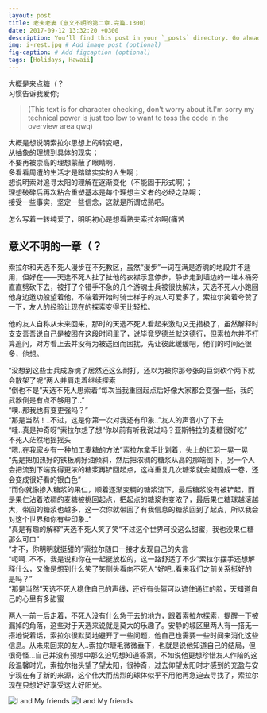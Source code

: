 ```yaml
---
layout: post
title: 老夫老妻（意义不明的第二章.完篇.1300）
date: 2017-09-12 13:32:20 +0300
description: You’ll find this post in your `_posts` directory. Go ahead and edit it and re-build the site to see your changes. # Add post description (optional)
img: i-rest.jpg # Add image post (optional)
fig-caption: # Add figcaption (optional)
tags: [Holidays, Hawaii]
---
```

 
 大概是来点糖（？\
 习惯告诉我爱你;

> (This text is for character checking, don't worry about it.I'm sorry my technical power is just too low to want to toss the code in the overview area qwq)
 
 大概是想说明索拉尔思想上的转变吧，  \
 从抽象的理想到具体的现实；\
 不要再被崇高的理想蒙蔽了眼睛啊，\
 多看看周遭的生活才是踏踏实实的人生啊；\
 想说明索对追寻太阳的理解在逐渐变化（不能固于形式啊）；\
 理想破碎后再次粘合重塑基本是每个理想主义者的必经之路啊；\
 接受一些事实，坚定一些信念，这就是所谓成熟吧。
 
 怎么写着一转纯爱了，明明初心是想看熟夫索拉尔啊(痛苦





## 意义不明的一章（？

索拉尔和天选不死人漫步在不死教区，虽然“漫步”一词在满是游魂的地段并不适用，但好在——天选不死人扯了扯他的衣襟示意停步，静步走到墙边的一堆木桶旁直直劈砍下去，被打了个错手不急的几个游魂士兵被很快解决，天选不死人小跑回他身边邀功般望着他，不端着开始时骑士样子的友人可爱多了，索拉尔笑着夸赞了一下，友人的经验让现在的探索变得无比轻松。

他的友人自称从未来回来，那时的天选不死人看起来激动又无措极了，虽然解释时支支吾吾说自己是被困在这段时间里了，说毕竟罗德兰就这德行，但索拉尔并不打算追问，对方看上去并没有为被送回而困扰，先让彼此缓缓吧，他们的时间还很多，他想。

“没想到这些士兵成游魂了居然还这么耐打，还以为被你那夸张的巨剑砍个两下就会散架了呢”两人并肩走着继续探索\
“倒也不是”天选不死人思索着“每次当我重回起点后好像大家都会变强一些，我的武器倒是有点不够用了..”\
“噢..那我也有变更强吗？”\
“那是当然！..不过，这是你第一次对我还有印象..”友人的声音小了下去\
“哇..真是神奇呀”索拉尔想了想“你以前有听我说过吗？亚斯特拉的麦糖很好吃”\
不死人茫然地摇摇头\
“嗯..在我家乡有一种加工麦糖的方法”索拉尔拿手比划着，头上的红羽一晃一晃\
“先是把加热好的铁板刷好油倾斜，然后把浓稠的糖浆从高的那端倒下，另一个人会把流到下端变得更浓的糖浆再铲回起点，这样重复几次糖浆就会凝固成一卷，还会变成很好看的银白色”\
“而你就像掺入糖浆的果仁，顺着逐渐变稠的糖浆流下，最后糖浆没有被铲起，而是果仁沾着浓稠的麦糖被挑回起点，把起点的糖浆也变浓了，最后果仁糖球越滚越大，带回的糖浆也越多，这一次你就带回了有我信息的糖浆回到了起点，所以我会对这个世界和你有些印象..”\
“真是有趣的解释”天选不死人笑了笑“不过这个世界可没这么甜蜜，我也没果仁糖那么可口”\
“才不，你明明就挺甜的”索拉尔随口一接才发现自己的失言\
“呃啊..不不，我是说和你在一起挺放松的，这一路舒适了不少”索拉尔摆手还想解释什么，又像是想到什么笑了笑侧头看向不死人“好吧..看来我们之前关系挺好的是吗？”\
“那是当然”天选不死人稳住自己的声线，还好有头盔可以遮住通红的脸，天知道自己的心里有多甜蜜

两人一前一后走着，不死人没有什么急于去的地方，跟着索拉尔探索，提醒一下被漏掉的角落，这些对于天选来说就是莫大的乐趣了。安静的城区里两人有一搭无一搭地说着话，索拉尔很默契地避开了一些问题，他自己也需要一些时间来消化这些信息。从未来回来的友人..索拉尔睫毛微微垂下，也就是说他知道自己的结局，但很奇怪...自己并没有预想中那么迫切想知道答案，不如说他更想珍惜友人作陪的这段温馨时光，索拉尔抬头望了望太阳，很神奇，过去仰望太阳时才感到的充盈与安宁现在有了新的来源，这个伟大而热烈的球体似乎不用他再急迫去寻找了，索拉尔现在只想好好享受这大好阳光。




![I and My friends]({{site.baseurl}}/assets/img/row/sun_by_tsoup_dbhww72-375w-2x.jpg)
![I and My friends]({{site.baseurl}}/assets/img/T2.jpg)
